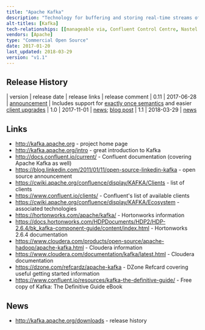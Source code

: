 ```yaml
---
title: "Apache Kafka"
description: "Technology for buffering and storing real-time streams of data between producers and consumers, with a focus on high throughput at low latency.  Based on a distributed, horizontally scalable architecture, with messages organised into topics which are partitioned and replicated across nodes to provide resilience and written to disk to provide persistence.  Topics may have multiple producers and consumers, with ability to do fault tolerant reads and to load balance across consumers (consumer groups).  Records consist of a key, value and timestamp, with the ability to compact topics to remove updates and deletes by key.  Supports rolling upgrades, a full security model (including secure and authenticated connections and ACLs for controlling access to topics), the ability to set quotas (for data produced or consumed), Yammer metrics for both servers and clients, and tools to mirror data to a second cluster (mirror maker) and re-distribute partitions across nodes (for example when adding new nodes).  Comes with a Java client, but clients for a wide range of languages are also available. Has two sub-projects (Kafka Connect and Kafka Streams) that are bundled with the main product.  Originally developed at LinkedIn, being open sourced in January 2011, before being donated to the Apache Foundation in July 2011.  Graduated in October 2012, and although it has not had a v1.0 release is considered production quality and stable. Development is primarily led by Confluent (which was founded by the team that built Kafka at LinkedIn), who have a number of open source and commercial offerings based around Kafka.  Commercial support is also available from most Hadoop vendors."
alt-titles: [Kafka]
tech-relationships: [[manageable via, Confluent Control Centre, Nastel AutoPilot, LinkedIn Kafka Monitor, Burrow]]
vendors: [Apache]
type: "Commercial Open Source"
date: 2017-01-20
last_updated: 2018-03-29
version: "v1.1"
---
```

## Release History

| version | release date | release links | release comment
| 0.11 | 2017-06-28 | [announcement](http://mail-archives.apache.org/mod_mbox/www-announce/201706.mbox/%3CCAD5tkZZx3uGrLEYyjZte8aCTq=OYVLAiFz1uwMaxdO3yRoraBg@mail.gmail.com%3E) | Includes support for [exactly once semantics](https://www.confluent.io/blog/exactly-once-semantics-are-possible-heres-how-apache-kafka-does-it/) and easier [client upgrades](https://www.confluent.io/blog/upgrading-apache-kafka-clients-just-got-easier/)
| 1.0 | 2017-11-01 | [news](http://kafka.apache.org/downloads#1.0.0); [blog post](https://www.confluent.io/blog/apache-kafka-goes-1-0/)
| 1.1 | 2018-03-29 | [news](http://kafka.apache.org/downloads#1.1.0)

## Links

* <http://kafka.apache.org> - project home page
* <http://kafka.apache.org/intro> - great introduction to Kafka
* <http://docs.confluent.io/current/> - Confluent documentation (covering Apache Kafka as well)
* <https://blog.linkedin.com/2011/01/11/open-source-linkedin-kafka> - open source announcement
* <https://cwiki.apache.org/confluence/display/KAFKA/Clients> - list of clients
* <https://www.confluent.io/clients/> - Confluent's list of available clients
* <https://cwiki.apache.org/confluence/display/KAFKA/Ecosystem> - associated technologies
* <https://hortonworks.com/apache/kafka/> - Hortonworks information
* <https://docs.hortonworks.com/HDPDocuments/HDP2/HDP-2.6.4/bk_kafka-component-guide/content/index.html> - Hortonworks 2.6.4 documentation
* <https://www.cloudera.com/products/open-source/apache-hadoop/apache-kafka.html> - Cloudera information
* <https://www.cloudera.com/documentation/kafka/latest.html> - Cloudera documentation
* <https://dzone.com/refcardz/apache-kafka> - DZone Refcard covering useful getting started information
* <https://www.confluent.io/resources/kafka-the-definitive-guide/> - Free copy of Kafka: The Definitive Guide eBook

## News

* <http://kafka.apache.org/downloads> - release history